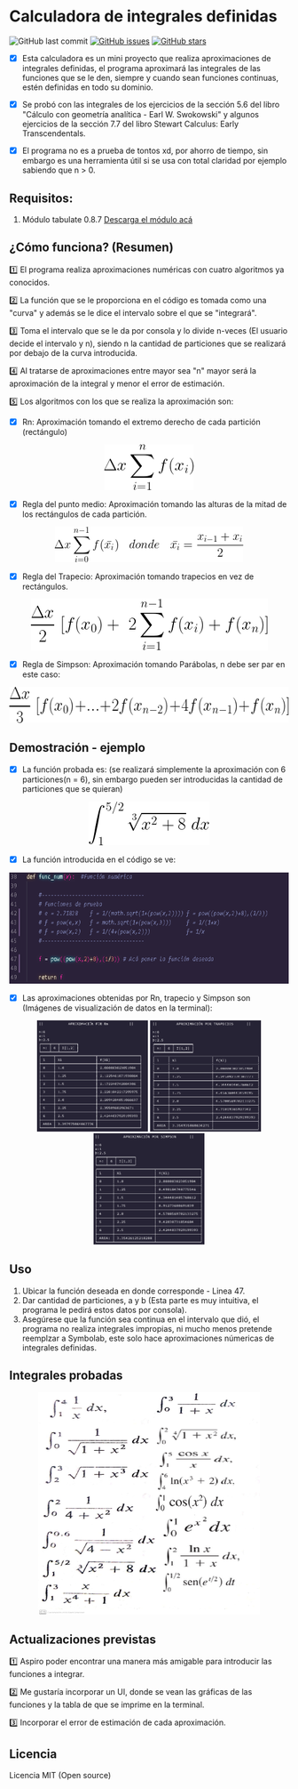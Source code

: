 # Calculadora de integrales definidas 

<p align="left">
  <!-- Fecha - Último commit -->
  <img alt="GitHub last commit" src="https://img.shields.io/github/last-commit/BETAPANDERETA/Calculadora-b-sica-integrales-sencillas?style=for-the-badge">
  <!-- Issues icono -->
  <a href="https://github.com/BETAPANDERETA/Calculadora-b-sica-integrales-sencillas/issues"><img alt="GitHub issues" src="https://img.shields.io/github/issues/BETAPANDERETA/Calculadora-b-sica-integrales-sencillas?style=for-the-badge"></a>
  <!-- Stars icono -->
  <a href="https://github.com/BETAPANDERETA/Calculadora-b-sica-integrales-sencillas/stargazers"><img alt="GitHub stars" src="https://img.shields.io/github/stars/BETAPANDERETA/Calculadora-b-sica-integrales-sencillas?color=yellow&style=for-the-badge"></a>
  <!-- Viendo icono -->
  <!-- Licencia-->
</p>

- [x] Esta calculadora es un mini proyecto que realiza aproximaciones de  integrales definidas,
      el programa aproximará las integrales de las funciones que se le den, siempre y cuando sean funciones continuas, estén definidas en todo su dominio.

- [x] Se probó con  las integrales de los ejercicios de la sección 5.6 del libro "Cálculo con      geometría analítica - Earl W. Swokowski" y algunos ejercicios de la sección 7.7 del libro Stewart Calculus: Early Transcendentals. 

- [x] El programa no es a prueba de tontos xd, por ahorro de tiempo, sin embargo es una herramienta útil si se usa con total claridad por ejemplo sabiendo que n > 0. 


## Requisitos:

1. Módulo tabulate 0.8.7 [Descarga el módulo acá](https://pypi.org/project/tabulate/)

## ¿Cómo funciona? (Resumen)

:one: El programa realiza aproximaciones numéricas con cuatro algoritmos ya conocidos.

:two: La función que se le proporciona en el código es tomada como una "curva" y además se le dice el intervalo sobre el que se "integrará".

:three: Toma el intervalo que se le da por consola y lo divide n-veces (El usuario decide el intervalo y n), siendo n la cantidad de particiones que se realizará por debajo de la curva introducida.

:four: Al tratarse de aproximaciones entre mayor sea "n" mayor será la aproximación de la integral y menor el error de estimación.

:five: Los algoritmos con los que se realiza la aproximación son:

- [x] Rn: Aproximación tomando el extremo derecho de cada partición (rectángulo)

<p align="center">
  <img width="162" height="82" src=Images/Rn.png>
</p>

- [x] Regla del punto medio: Aproximación tomando las alturas de la mitad de los rectángulos de cada partición.

<p align="center">
  <img width="340" height="64" src=Images/Mn.png>
</p>

- [x] Regla del Trapecio: Aproximación tomando trapecios en vez de rectángulos.

<p align="center">
  <img width="427" height="92" src=Images/trapecio.png>
</p>


- [x] Regla de Simpson: Aproximación tomando Parábolas, n debe ser par en este caso:

<p align="center">
  <img width="562" height="65" src=Images/simpson.png>
</p>


## Demostración - ejemplo

- [x] La función probada es:  (se realizará simplemente la aproximación con 6 particiones(n = 6), sin embargo pueden ser introducidas la cantidad de particiones que se quieran)

<p align="center">
  <img width="218" height="79" src=Images/int_ej.png>
</p>

- [x] La función introducida en el código se ve:

<p align="center">
  <img width="600" height="200" src=Images/loc_func.PNG>
</p>

- [x] Las aproximaciones obtenidas por Rn, trapecio y Simpson son (Imágenes de visualización de datos en la terminal):

<p align="center">
  <img width="200" height="200" src=Images/Rn_demo.PNG>
  <img width="200" height="200" src=Images/Trapecios_demo.PNG>
  <img width="200" height="200" src=Images/Simpson_demo.PNG>
</p>

## Uso
1. Ubicar la función deseada en donde corresponde - Linea 47.
2. Dar cantidad de particiones, a y b (Esta parte es muy intuitiva, el programa le pedirá estos datos por consola).
3. Asegúrese que la función sea continua en el intervalo que dió, el programa no realiza integrales impropias, ni mucho menos pretende reemplzar a Symbolab, este solo hace aproximaciones númericas de integrales definidas.

## Integrales probadas

<p align="center">
    <img width="400" height="400" src=Images/list_int.jpeg>
</p>

## Actualizaciones previstas

:one: Aspiro poder encontrar una manera más amigable para introducir las funciones a integrar.

:two: Me gustaría incorporar un UI, donde se vean las gráficas de las funciones y la tabla de que se imprime en la terminal.

:three: Incorporar el error de estimación de cada aproximación.

## Licencia
Licencia MIT (Open source)